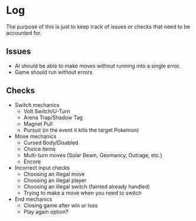 Log
==================

The purpose of this is just to keep track of issues or checks that need to be accounted for.

Issues
------------------

- AI should be able to make moves without running into a single error.
- Game should run without errors


Checks
------------------

- Switch mechanics
	- Volt Switch/U-Turn
	- Arena Trap/Shadow Tag
	- Magnet Pull
	- Pursuit (in the event it kills the target Pokemon)
- Move mechanics
	- Cursed Body/Disabled
	- Choice items
	- Multi-turn moves (Solar Beam, Geomancy, Outrage, etc.)
	- Encore
- Incorrect input checks
	- Choosing an illegal move
	- Choosing an illegal player
	- Choosing an illegal switch (fainted already handled)
	- Trying to make a move when you need to switch
- End mechanics
	- Closing game after win or loss
	- Play again option?
